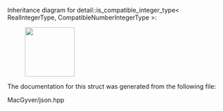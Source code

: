 <div id="structdetail_1_1is__compatible__integer__type">

</div>

<span id="structdetail_1_1is__compatible__integer__type"
label="structdetail_1_1is__compatible__integer__type"></span>
Inheritance diagram for detail::is_compatible_integer_type$<$
RealIntegerType, CompatibleNumberIntegerType $>$:

<figure>
<div class="center">
<img src="structdetail_1_1is__compatible__integer__type"
style="height:3cm" />
</div>
</figure>

The documentation for this struct was generated from the following file:

<div class="DoxyCompactItemize">

MacGyver/json.hpp

</div>
